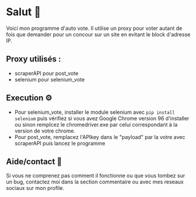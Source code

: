 # Salut 👋
Voici mon programme d'auto vote.
Il utilise un proxy pour voter autant de fois que demander pour un concour sur un site en evitant le block d'adresse IP.

## Proxy utilisés :
- scraperAPI pour post_vote
- selenium pour selenium_vote

## Execution ⚙
- Pour selenium_vote, installer le module selenium avec ```pip install selenium``` puis vérifiez si vous avez Google Chrome version 96 d'installer ou sinon remplcez le chromedriver.exe par celui correspondant à la version de votre chrome. 
- Pour post_vote, remplacez l'APIkey dans le "payload" par la votre avec scraperAPI puis lancez le programme

## Aide/contact 📩
Si vous ne comprenez pas comment il fonctionne ou que vous tombez sur un bug, contactez moi dans la section commentaire ou avec mes reseaux sociaux sur mon profile.
